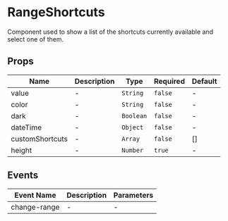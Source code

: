 # RangeShortcuts

Component used to show a list of the shortcuts currently available and select one of them.

## Props

<!-- @vuese:RangeShortcuts:props:start -->

| Name            | Description | Type      | Required | Default |
| --------------- | ----------- | --------- | -------- | ------- |
| value           | -           | `String`  | `false`  | -       |
| color           | -           | `String`  | `false`  | -       |
| dark            | -           | `Boolean` | `false`  | -       |
| dateTime        | -           | `Object`  | `false`  | -       |
| customShortcuts | -           | `Array`   | `false`  | []      |
| height          | -           | `Number`  | `true`   | -       |

<!-- @vuese:RangeShortcuts:props:end -->

## Events

<!-- @vuese:RangeShortcuts:events:start -->

| Event Name   | Description | Parameters |
| ------------ | ----------- | ---------- |
| change-range | -           | -          |

<!-- @vuese:RangeShortcuts:events:end -->
